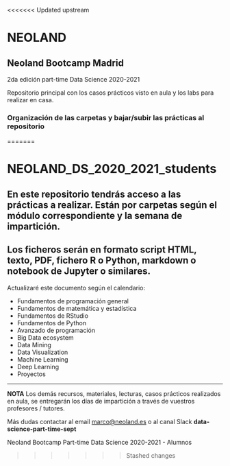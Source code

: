 <<<<<<< Updated upstream
# NEOLAND

## Neoland Bootcamp Madrid 
2da edición part-time Data Science 2020-2021

Repositorio principal con los casos prácticos visto en aula y los labs para realizar en casa.

### Organización de las carpetas y bajar/subir las prácticas al repositorio
=======
# NEOLAND_DS_2020_2021_students

## En este repositorio tendrás acceso a las prácticas a realizar. Están por carpetas según el módulo correspondiente y la semana de impartición.

## Los ficheros serán en formato script HTML, texto, PDF, fichero R o Python, markdown o notebook de Jupyter o similares.

Actualizaré este documento según el calendario:

- Fundamentos de programación general
- Fundamentos de matemática y estadística
- Fundamentos de RStudio
- Fundamentos de Python
- Avanzado de programación
- Big Data ecosystem
- Data Mining
- Data Visualization
- Machine Learning 
- Deep Learning
- Proyectos

***

**NOTA**
Los demás recursos, materiales, lecturas, casos prácticos realizados en aula, se entregarán los días de impartición a través de vuestros profesores / tutores.

Más dudas contactar al email [marco@neoland.es]() o al canal Slack **data-science-part-time-sept**

Neoland Bootcamp Part-time Data Science 2020-2021 - Alumnos
>>>>>>> Stashed changes
